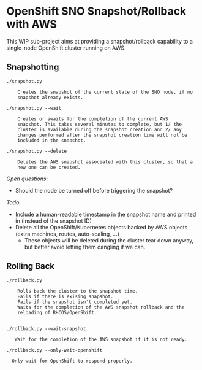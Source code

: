 OpenShift SNO Snapshot/Rollback with AWS
========================================

This WIP sub-project aims at providing a snapshot/rollback capability
to a single-node OpenShift cluster running on AWS.

Snapshotting
------------

```
./snapshot.py

    Creates the snapshot of the current state of the SNO node, if no
    snapshot already exists.

./snapshot.py --wait

    Creates or awaits for the completion of the current AWS
    snapshot. This takes several minutes to complete, but 1/ the
    cluster is available during the snapshot creation and 2/ any
    changes performed after the snapshot creation time will not be
    included in the snapshot.

./snapshot.py --delete

    Deletes the AWS snapshot associated with this cluster, so that a
    new one can be created.
```

*Open questions*:

- Should the node be turned off before triggering the snapshot?

*Todo*:

- Include a human-readable timestamp in the snapshot name and printed
  in (instead of the snapshot ID)
- Delete all the OpenShift/Kubernetes objects backed by AWS objects
  (extra machines, routes, auto-scaling, ...)
  - These objects will be deleted during the cluster tear down anyway,
    but better avoid letting them dangling if we can.

Rolling Back
------------

```
./rollback.py

    Rolls back the cluster to the snapshot time.
    Fails if there is exising snapshot.
    Fails if the snapshot isn't completed yet.
    Waits for the completion of the AWS snapshot rollback and the
    reloading of RHCOS/OpenShift.


./rollback.py --wait-snapshot

   Wait for the completion of the AWS snapshot if it is not ready.

./rollback.py --only-wait-openshift

  Only wait for OpenShift to respond properly.
```
